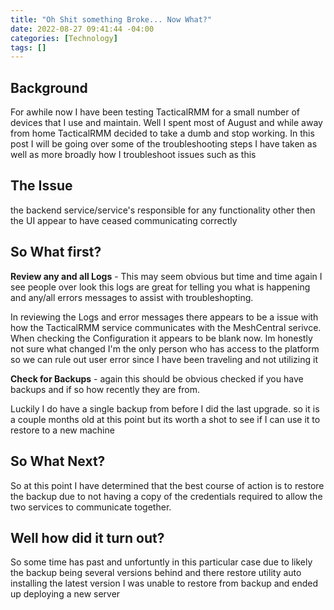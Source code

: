 ```yaml
---
title: "Oh Shit something Broke... Now What?"
date: 2022-08-27 09:41:44 -04:00
categories: [Technology]
tags: []
---
```


## Background
For awhile now I have been testing TacticalRMM for a small number of devices that I use and maintain. Well I spent most of August and while away from home TacticalRMM decided to take a dumb and stop working. In this post I will be going over some of the troubleshooting steps I have taken as well as more broadly how I troubleshoot issues such as this

## The Issue
the backend service/service's responsible for any functionality other then the UI appear to have ceased communicating correctly

## So What first?
**Review any and all Logs** - This may seem obvious but time and time again I see people over look this logs are great for telling you what is happening and any/all errors messages to assist with troubleshopting.

In reviewing the Logs and error messages there appears to be a issue with how the TacticalRMM service communicates with the MeshCentral serivce. When checking the Configuration it appears to be blank now. Im honestly not sure what changed I'm the only person who has access to the platform so we can rule out user error since I have been traveling and not utilizing it

**Check for Backups** - again this should be obvious checked if you have backups and if so how recently they are from.

Luckily I do have a single backup from before I did the last upgrade. so it is a couple months old at this point but its worth a shot to see if I can use it to restore to a new machine

## So What Next?
So at this point I have determined that the best course of action is to restore the backup due to not having a copy of the credentials required to allow the two services to communicate together.

## Well how did it turn out?
So some time has past and unfortuntly in this particular case due to likely the backup being several versions behind and there restore utility auto installing the latest version I was unable to restore from backup and ended up deploying a new server